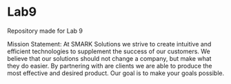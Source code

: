 Lab9
====

Repository made for Lab 9

Mission Statement: At SMARK Solutions we strive to create intuitive and efficient technologies to supplement the success of our customers. We believe that our solutions should not change a company, but make what they do easier. By partnering with are clients we are able to produce the most effective and desired product. Our goal is to make your goals possible.
